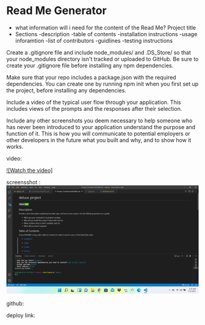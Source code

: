 # Read Me Generator

- what information will i need for the content of the Read Me?
Project title
- Sections
  -description
  -table of contents
  -installation instructions
  -usage inforamtion
  -list of contributors
  -guidlines 
  -testing instructions


Create a .gitignore file and include node_modules/ and .DS_Store/ so that your node_modules directory isn't tracked or uploaded to GitHub. Be sure to create your .gitignore file before installing any npm dependencies.


Make sure that your repo includes a package.json with the required dependencies. You can create one by running npm init when you first set up the project, before installing any dependencies.


Include a video of the typical user flow through your application. This includes views of the prompts and the responses after their selection.


Include any other screenshots you deem necessary to help someone who has never been introduced to your application understand the purpose and function of it. This is how you will communicate to potential employers or other developers in the future what you built and why, and to show how it works.

video:

 [![Watch the video]]( https://watch.screencastify.com/v/N4Zw3Me4jeLEqyVPqqRI)


screensshot :
![](./images/HW9.png)



github:


deploy link:
